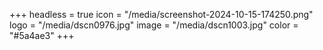 +++
headless = true
icon = "/media/screenshot-2024-10-15-174250.png"
logo = "/media/dscn0976.jpg"
image = "/media/dscn1003.jpg"
color = "#5a4ae3"
+++
